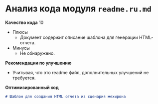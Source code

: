 # Анализ кода модуля `readme.ru.md`

**Качество кода**
10
 -  Плюсы
    - Документ содержит описание шаблона для генерации HTML-отчета.
 -  Минусы
    - Не обнаружено.

**Рекомендации по улучшению**
-   Учитывая, что это readme файл,  дополнительных улучшений не требуется.

**Оптимизированный код**
```markdown
# Шаблон для создания HTML отчета из сценария мехирона
```